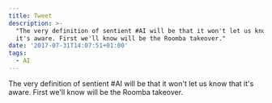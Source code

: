```yaml
---
title: Tweet
description: >-
  "The very definition of sentient #AI will be that it won't let us know that
  it's aware. First we'll know will be the Roomba takeover."
date: '2017-07-31T14:07:51+01:00'
tags:
  - AI
---
```

The very definition of sentient #AI will be that it won't let us know that it's aware. First we'll know will be the Roomba takeover.
